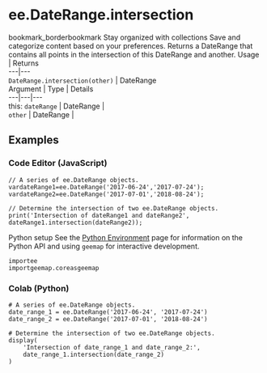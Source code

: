  
#  ee.DateRange.intersection
bookmark_borderbookmark Stay organized with collections  Save and categorize content based on your preferences.
Returns a DateRange that contains all points in the intersection of this DateRange and another.
Usage | Returns  
---|---  
`DateRange.intersection(other)` | DateRange  
Argument | Type | Details  
---|---|---  
this: `dateRange` | DateRange |   
`other` | DateRange |   
## Examples
### Code Editor (JavaScript)
```
// A series of ee.DateRange objects.
vardateRange1=ee.DateRange('2017-06-24','2017-07-24');
vardateRange2=ee.DateRange('2017-07-01','2018-08-24');

// Determine the intersection of two ee.DateRange objects.
print('Intersection of dateRange1 and dateRange2',
dateRange1.intersection(dateRange2));
```

Python setup
See the [ Python Environment](https://developers.google.com/earth-engine/guides/python_install) page for information on the Python API and using `geemap` for interactive development.
```
importee
importgeemap.coreasgeemap
```

### Colab (Python)
```
# A series of ee.DateRange objects.
date_range_1 = ee.DateRange('2017-06-24', '2017-07-24')
date_range_2 = ee.DateRange('2017-07-01', '2018-08-24')

# Determine the intersection of two ee.DateRange objects.
display(
    'Intersection of date_range_1 and date_range_2:',
    date_range_1.intersection(date_range_2)
)
```

